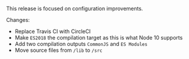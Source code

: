 This release is focused on configuration improvements.

Changes:
* Replace Travis CI with CircleCI
* Make `ES2018` the compilation target as this is what Node 10 supports
* Add two compilation outputs `CommonJS` and `ES Modules`
* Move source files from `/lib` to `/src`
